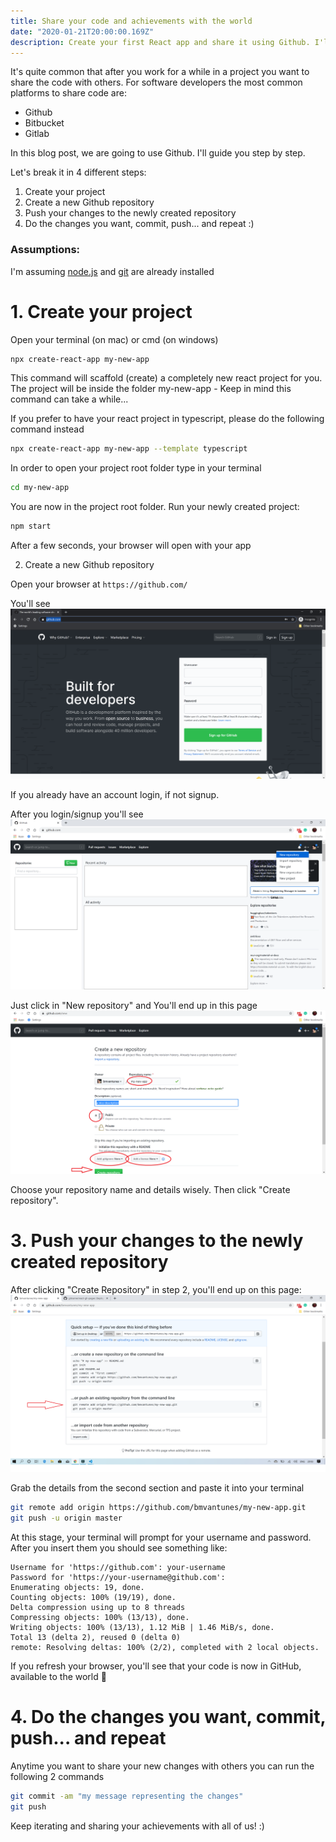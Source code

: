 ```yaml
---
title: Share your code and achievements with the world
date: "2020-01-21T20:00:00.169Z"
description: Create your first React app and share it using Github. I'll explain how you can create a react application using create-react-app, create a new GitHub repository and push your changes to GitHub in order to share your achievements.
---
```


It's quite common that after you work for a while in a project you want to share the code with others.
For software developers the most common platforms to share code are:
- Github
- Bitbucket
- Gitlab

In this blog post, we are going to use Github. I'll guide you step by step.

Let's break it in 4 different steps:
1. Create your project
2. Create a new Github repository
3. Push your changes to the newly created repository
4. Do the changes you want, commit, push... and repeat :)

### Assumptions:
I'm assuming [node.js](https://nodejs.org/en/) and [git](https://git-scm.com/downloads) are already installed

# 1. Create your project

Open your terminal (on mac) or cmd (on windows)
```sh
npx create-react-app my-new-app
```

This command will scaffold (create) a completely new react project for you.
The project will be inside the folder my-new-app - Keep in mind this command can take a while...

If you prefer to have your react project in typescript, please do the following command instead
```sh
npx create-react-app my-new-app --template typescript
```

In order to open your project root folder type in your terminal
```sh
cd my-new-app
```

You are now in the project root folder. Run your newly created project:
```sh
npm start
```

After a few seconds, your browser will open with your app

2. Create a new Github repository

Open your browser at `https://github.com/`

You'll see
![Github Initial Page](./github-initial-page.png)

If you already have an account login, if not signup.

After you login/signup you'll see
![Github Create Repo Initial Page](./github-create-repository-1.png)

Just click in "New repository" and You'll end up in this page
![Github Create Repo Page](./github-create-repository-2.png)

Choose your repository name and details wisely.
Then click "Create repository".

# 3. Push your changes to the newly created repository

After clicking "Create Repository" in step 2, you'll end up on this page:
![Push repository to github](./github-create-repository-3.png)

Grab the details from the second section and paste it into your terminal
```sh
git remote add origin https://github.com/bmvantunes/my-new-app.git
git push -u origin master
```

At this stage, your terminal will prompt for your username and password.
After you insert them you should see something like:
```
Username for 'https://github.com': your-username
Password for 'https://your-username@github.com':
Enumerating objects: 19, done.
Counting objects: 100% (19/19), done.
Delta compression using up to 8 threads
Compressing objects: 100% (13/13), done.
Writing objects: 100% (13/13), 1.12 MiB | 1.46 MiB/s, done.
Total 13 (delta 2), reused 0 (delta 0)
remote: Resolving deltas: 100% (2/2), completed with 2 local objects.
```

If you refresh your browser, you'll see that your code is now in GitHub, available to the world 🎉


# 4. Do the changes you want, commit, push... and repeat

Anytime you want to share your new changes with others you can run the following 2 commands
```sh
git commit -am "my message representing the changes"
git push
```

Keep iterating and sharing your achievements with all of us! :)
